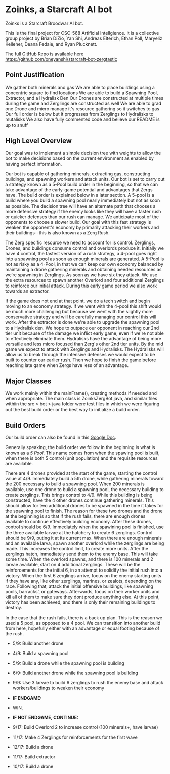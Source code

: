 # Zoinks, a Starcraft AI bot 
Zoinks is a Starcraft Broodwar AI bot. 

This is the final project for CSC-568 Artificial Intellgience. It is a collective group project by Brian DiZio, Yan Shi, Andreas Elterich, Ethan Poll, Maryeliz Kelleher, Deana Fedaie, and Ryan Plucknett. 

The full GitHub Repo is available here https://github.com/oneyanshi/starcraft-bot-zergtastic

## Point Justification
We gather both minerals and gas
We are able to place buildings using a concentric square to find locations
We are able to build a Spawning Pool, Extractor, and a Hydralisk Den
Our Drones are constructed at multiple times during the game and Zerglings are constructed as well
We are able to grad one Drone and micro manage it's resource gathering so it switches to gas
Our full order is below but it progresses from Zerglings to Hydralisks to mutalisks
We also have fully commented code and believe our README is up to snuff


## High Level Overview 
Our goal was to implement a simple decision tree with weights to allow the bot to make decisions based on the current environment as enabled by having perfect information. 

Our bot is capable of gathering minerals, extracting gas, constructing buildings, and spawning workers and attack units. Our bot is set to carry out a strategy known as a 5-Pool build order in the beginning, so that we can take advantage of the early-game potential and advantages that Zergs have. The build order is explained below in a later section. A 5-pool is a build where you build a spawning pool nearly immediately but not as soon as possible. The decision tree will have an alternate path that chooses a more defensive strategy if the enemy looks like they will have a faster rush or quicker defenses than our rush can manage. We anticipate most of the opponents to choose a slower build. Our goal with this fast strategy is weaken the opponent's economy by primarily attacking their workers and their buildings--this is also known as a Zerg Rush.

The Zerg specific resource we need to account for is control. Zerglings, Drones, and buildings consume control and overlords produce it. Initially we have 4 control, the fastest version of a rush strategy, a 4-pool goes right into a spawning pool as soon as enough minerals are generated. A 5-Pool is not as risky as a 4-Pool, in that we can keep our own economy balanced by maintaining a drone gathering minerals and obtaining needed resources as we’re spawning in Zerglings. As soon as we have six they attack. We use the extra resources to spawn another Overlord and four additional Zerglings to reinforce our initial attack. During this early game period we also work towards an extractor. 

If the game does not end at that point, we do a tech switch and begin moving to an economy strategy. If we went with the 4-pool this shift would be much more challenging but because we went with the slightly more conservative strategy and will be carefully managing our control this will work. After the extractor is done we're able to upgrade the spawning pool to a Hydralisk den. We hope to outpace our opponent in reaching our 2nd tier unit because of the damage we inflict early game, even if we're not able to effectively eliminate them. Hydralisks have the advantage of being more versatile and less micro focused than Zerg's other 2nd tier units. By the mid game we expect to attack with Zerglings and Hydralisks. The Hydralisks will allow us to break through the intensive defenses we would expect to be built to counter our earlier rush. Then we hope to finish the game before reaching late game when Zergs have less of an advantage.

 
## Major Classes
We work mainly within the mainFrame(), creating methods if needed and when appropriate. The main class is ZoinksZergBot.java, and similar files withiin the src > bot > java folder were test files in which we were figuring out the best build order or the best way to initialize a build order. 

## Build Orders 
Our build order can also be found in this [Google Doc](https://docs.google.com/document/d/1e05FzKy5A5DllCp2OfijMiIUobjpTRM2mPlKQ5jJYNk/edit). 

Generally speaking, the build order we follow in the beginning is what is known as a *5 Pool*. This name comes from when the spawing pool is built, when there is both 5 control (unit population) and the requisite resources are available.

There are 4 drones provided at the start of the game, starting the control value at 4/9. 
Immediately build a 5th drone, while gathering minerals toward the 200 necessary to build a spawning pool. 
When 200 minerals is available, use one drone to build a spawning pool, the necessary building to create zerglings. This brings control to 4/9.
While this building is being constructed, have the 4 other drones continue gathering minerals. This should allow for two additional drones to be spawned in the time it takes for the spawning pool to finish. The reason for these two drones and the drone at the beginning is so that if the rush fails, there are enough drones available to continue effectively building economy. After these drones, control should be 6/9.
Immediately when the spawining pool is finished, use the three available larvae at the hatchery to create 6 zerglings. Control should be 9/9, puting it at its current max. 
When there are enough minerals and an available larva, spawn another overlord while the zerglings are being made. This increases the control limit, to create more units. 
After the zerglings hatch, immediately send them to the enemy base. This will take some time.
When the overlord spawns, and there is 100 minerals and 2 larvae available, start on 4 additional zerglings. These will be the reinforcements for the initial 6, in an attempt to solidify the initial rush into a victory. 
When the first 6 zerglings arrive, focus on the enemy starting units if they have any, like other zerglings, marines, or zealots, depending on the race. Following that, attack the initial offensive buildings, like spawning pools, barracks', or gateways. Afterwards, focus on their worker units and kill all of them to make sure they dont produce anything else. At this point, victory has been achieved, and there is only their remaining buildings to destroy. 

In the case that the rush fails, there is a back up plan. This is the reason we used a 5 pool, as opposed to a 4 pool. We can transition into another build from here, hopefully either with an advantage or equal footing because of the rush. 


+ 5/9: Build another drone 
+ 4/9: Build a spawning pool 
+ 5/9: Build a drone while the spawning pool is building 
+ 6/9: Build another drone while the spawning pool is building 
+ 9/9: Use 3 larvae to build 6 zerglings to rush the enemy base and attack workers/buildings to weaken their economy 

+ **IF ENDGAME:**
+ WIN. 

+ **IF NOT ENDGAME, CONTINUE:** 
+ 9/17: Build Overlord 2 to increase control (100 minerals+, have larvae) 
+ 11/17: Make 4 Zerglings for reinforcements for the first wave 
+ 12/17: Build a drone  
+ 11/17: Build extractor 
+ 10/17: Build a drone 

